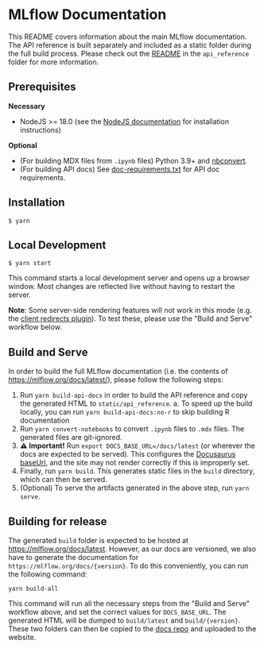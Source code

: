 # MLflow Documentation

This README covers information about the main MLflow documentation. The API reference is built separately and included as a static folder during the full build process. Please check out the [README](https://github.com/mlflow/mlflow/blob/master/docs/api_reference/README.md) in the `api_reference` folder for more information.

## Prerequisites

**Necessary**

- NodeJS >= 18.0 (see the [NodeJS documentation](https://nodejs.org/en/download) for installation instructions)

**Optional**
- (For building MDX files from `.ipynb` files) Python 3.9+ and [nbconvert](https://pypi.org/project/nbconvert/).
- (For building API docs) See [doc-requirements.txt](https://github.com/mlflow/mlflow/blob/master/requirements/doc-requirements.txt) for API doc requirements.

## Installation

```
$ yarn
```

## Local Development

```
$ yarn start
```

This command starts a local development server and opens up a browser window. Most changes are reflected live without having to restart the server.

**Note**: Some server-side rendering features will not work in this mode (e.g. the [client redirects plugin](https://docusaurus.io/docs/api/plugins/@docusaurus/plugin-client-redirects)). To test these, please use the "Build and Serve" workflow below.

## Build and Serve

In order to build the full MLflow documentation (i.e. the contents of https://mlflow.org/docs/latest/), please follow the following steps:

1. Run `yarn build-api-docs` in order to build the API reference and copy the generated HTML to `static/api_reference`.
   a. To speed up the build locally, you can run `yarn build-api-docs:no-r` to skip building R documentation
2. Run `yarn convert-notebooks` to convert `.ipynb` files to `.mdx` files. The generated files are git-ignored.
3. **⚠️ Important!** Run `export DOCS_BASE_URL=/docs/latest` (or wherever the docs are expected to be served). This configures the [Docusaurus baseUrl](https://docusaurus.io/docs/api/docusaurus-config#baseUrl), and the site may not render correctly if this is improperly set.
4. Finally, run `yarn build`. This generates static files in the `build` directory, which can then be served.
5. (Optional) To serve the artifacts generated in the above step, run `yarn serve`.

## Building for release

The generated `build` folder is expected to be hosted at https://mlflow.org/docs/latest. However, as our docs are versioned, we also have to generate the documentation for `https://mlflow.org/docs/{version}`. To do this conveniently, you can run the following command:

```
yarn build-all
```

This command will run all the necessary steps from the "Build and Serve" workflow above, and set the correct values for `DOCS_BASE_URL`. The generated HTML will be dumped to `build/latest` and `build/{version}`. These two folders can then be copied to the [docs repo](https://github.com/mlflow/mlflow-legacy-website/tree/main/docs) and uploaded to the website.

